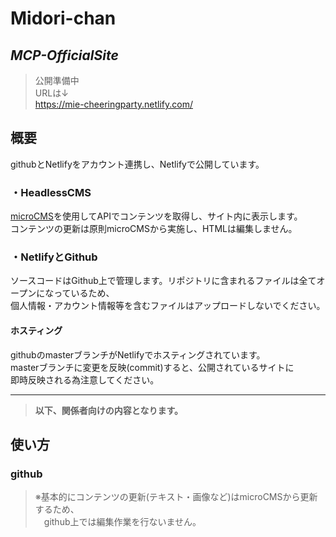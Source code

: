 # Midori-chan  
## ***MCP-OfficialSite***  

> 公開準備中  
> URLは↓  
> https://mie-cheeringparty.netlify.com/  
  
## **概要**
githubとNetlifyをアカウント連携し、Netlifyで公開しています。  
  
### ・**HeadlessCMS**  
[microCMS](https://microcms.io/)を使用してAPIでコンテンツを取得し、サイト内に表示します。  
コンテンツの更新は原則microCMSから実施し、HTMLは編集しません。  

### ・**NetlifyとGithub**  
ソースコードはGithub上で管理します。リポジトリに含まれるファイルは全てオープンになっているため、  
個人情報・アカウント情報等を含むファイルはアップロードしないでください。  
#### ホスティング  
githubのmasterブランチがNetlifyでホスティングされています。  
masterブランチに変更を反映(commit)すると、公開されているサイトに  
即時反映される為注意してください。  
  
---
> **以下、関係者向けの内容となります。**  
## 使い方  
### github  
> ※基本的にコンテンツの更新(テキスト・画像など)はmicroCMSから更新するため、  
> 　github上では編集作業を行ないません。

